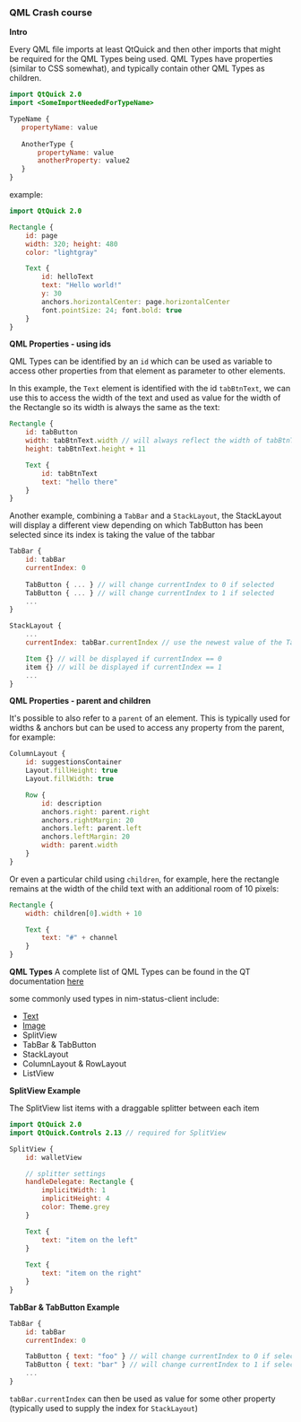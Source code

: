 ### QML Crash course

**Intro**

Every QML file imports at least QtQuick and then other imports that might be required for the QML Types being used. QML Types have properties (similar to CSS somewhat), and typically contain other QML Types as children.

```qml
import QtQuick 2.0
import <SomeImportNeededForTypeName>

TypeName {
   propertyName: value
   
   AnotherType {
       propertyName: value
       anotherProperty: value2
   }
}
```

example:

```qml
import QtQuick 2.0

Rectangle {
    id: page
    width: 320; height: 480
    color: "lightgray"

    Text {
        id: helloText
        text: "Hello world!"
        y: 30
        anchors.horizontalCenter: page.horizontalCenter
        font.pointSize: 24; font.bold: true
    }
}
```

**QML Properties - using ids**

QML Types can be identified by an `id` which can be used as variable to access other properties from that element as parameter to other elements.

In this example, the `Text` element is identified with the id `tabBtnText`, we can use this to access the width of the text and used as value for the width of the Rectangle so its width is always the same as the text:

```qml
Rectangle {
    id: tabButton
    width: tabBtnText.width // will always reflect the width of tabBtnText
    height: tabBtnText.height + 11

    Text {
        id: tabBtnText
        text: "hello there"
    }
}
```

Another example, combining a `TabBar` and a `StackLayout`, the StackLayout will display a different view depending on which TabButton has been selected since its index is taking the value of the tabbar

```qml
TabBar {
    id: tabBar
    currentIndex: 0
    
    TabButton { ... } // will change currentIndex to 0 if selected
    TabButton { ... } // will change currentIndex to 1 if selected
    ...
}

StackLayout {
    ...
    currentIndex: tabBar.currentIndex // use the newest value of the TabBar

    Item {} // will be displayed if currentIndex == 0
    item {} // will be displayed if currentIndex == 1
    ...
}
```

**QML Properties - parent and children**

It's possible to also refer to a `parent` of an element. This is typically used for widths & anchors but can be used to access any property from the parent, for example:

```qml
ColumnLayout {
    id: suggestionsContainer
    Layout.fillHeight: true
    Layout.fillWidth: true

    Row {
        id: description
        anchors.right: parent.right
        anchors.rightMargin: 20
        anchors.left: parent.left
        anchors.leftMargin: 20
        width: parent.width
    }
}
```

Or even a particular child using `children`, for example, here the rectangle remains at the width of the child text with an additional room of 10 pixels:

```qml
Rectangle {
    width: children[0].width + 10

    Text {
        text: "#" + channel
    }
}
```

**QML Types**
A complete list of QML Types can be found in the QT documentation [here](https://doc.qt.io/qt-5/qmltypes.html) 

some commonly used types in nim-status-client include:
* [Text](https://doc.qt.io/qt-5/qml-qtquick-text.html)
* [Image](https://doc.qt.io/qt-5/qml-qtquick-image.html)
* SplitView
* TabBar & TabButton
* StackLayout
* ColumnLayout & RowLayout
* ListView

**SplitView Example**

The SplitView list items with a draggable splitter between each item

```qml
import QtQuick 2.0
import QtQuick.Controls 2.13 // required for SplitView

SplitView {
    id: walletView

    // splitter settings
    handleDelegate: Rectangle {
        implicitWidth: 1
        implicitHeight: 4
        color: Theme.grey
    }

    Text {
        text: "item on the left"
    }
    
    Text {
        text: "item on the right"
    }
}
```

**TabBar & TabButton Example**

```qml
TabBar {
    id: tabBar
    currentIndex: 0

    TabButton { text: "foo" } // will change currentIndex to 0 if selected
    TabButton { text: "bar" } // will change currentIndex to 1 if selected
    ...
}
```

`tabBar.currentIndex` can then be used as value for some other property (typically used to supply the index for `StackLayout`)
